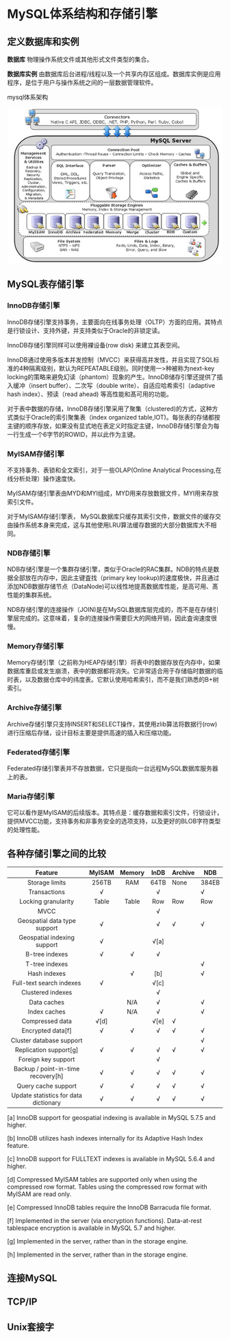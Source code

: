 # MySQL体系结构和存储引擎

## 定义数据库和实例

**数据库** 物理操作系统文件或其他形式文件类型的集合。

**数据库实例** 由数据库后台进程/线程以及一个共享内存区组成。数据库实例是应用程序，是位于用户与操作系统之间的一层数据管理软件。

mysql体系架构

![](assets/1-MySQL体系结构和存储引擎-67b1b.png)

## MySQL表存储引擎

### InnoDB存储引擎

InnoDB存储引擎支持事务，主要面向在线事务处理（OLTP）方面的应用。其特点是行锁设计、支持外键，并支持类似于Oracle的非锁定读。

InnoDB存储引擎同样可以使用裸设备(row disk) 来建立其表空间。

InnoDB通过使用多版本并发控制（MVCC）来获得高并发性，并且实现了SQL标准的4种隔离级别，默认为REPEATABLE级别。同时使用一>种被称为next-key locking的策略来避免幻读（phantom）现象的产生。InnoDB储存引擎还提供了插入缓冲（insert buffer）、二次写（double write）、自适应哈希索引（adaptive hash index）、预读（read ahead) 等高性能和髙可用的功能。

对于表中数据的存储，InnoDB存储引擎采用了聚集（clustered)的方式，这种方式类似于Oracle的索引聚集表（index organized table,IOT)。每张表的存储都按主键的顺序存放，如果没有显式地在表定义时指定主键，InnoDB存储引擎会为每一行生成一个6字节的ROWID，并以此作为主键。

### MyISAM存储引擎

不支持事务、表锁和全文索引，对于一些OLAP(Online Analytical Processing,在线分析处理）操作速度快。

MyISAM存储引擎表由MYD和MYI组成，MYD用来存放数据文件，MYI用来存放索引文件。

对于MyISAM存储引擎表， MySQL数据库只缓存其索引文件，数据文件的缓存交由操作系统本身来完成，这与其他使用LRU算法缓存数据的大部分数据库大不相同。

### NDB存储引擎

NDB存储引擎是一个集群存储引擎，类似于Oracle的RAC集群。NDB的特点是数据全部放在内存中，因此主键査找（primary key lookup)的速度极快，并且通过添加NDB数据存储节点（DataNode)可以线性地提髙数据库性能，是高可用、髙性能的集群系统。

NDB存储引擎的连接操作（JOIN)是在MySQL数据库层完成的，而不是在存储引擎层完成的。这意味着，复杂的连接操作需要巨大的网络开销，因此査询速度很慢。

### Memory存储引擎

Memory存储引擎（之前称为HEAP存储引擎）将表中的数据存放在内存中，如果数据库重启或发生崩溃，表中的数据都将消失。它非常适合用于存储临时数据的临时表，以及数据仓库中的纬度表。它默认使用哈希索引，而不是我们熟悉的B+树索引。

### Archive存储引擎

Archive存储引擎只支持INSERT和SELECT操作，其使用zlib算法将数据行(row)进行压缩后存储，设计目标主要是提供高速的插入和压缩功能。

### Federated存储引擎

Federated存储引擎表并不存放数据，它只是指向一台远程MySQL数据库服务器上的表。

### Maria存储引擎

它可以看作是MyISAM的后续版本。其特点是：缓存数据和索引文件，行锁设计，提供MVCC功能，支持事务和非事务安全的选项支持，以及更好的BLOB字符类型的处理性能。

## 各种存储引擎之间的比较

|                Feature                | MyISAM | Memory | InDB | Archive | NDB   |
|:-------------------------------------:|:------:|:------:|:----:|---------|-------|
| Storage limits                        |  256TB |   RAM  | 64TB |   None  | 384EB |
| Transactions                          |    √   |        |   √  |         |   √   |
| Locking granularity                   |  Table |  Table |  Row |   Row   |  Row  |
| MVCC                                  |        |        |   √  |         |       |
| Geospatial data type support          |    √   |        |   √  |    √    |   √   |
| Geospatial indexing support           |    √   |        | √[a] |         |       |
| B-tree indexes                        |    √   |    √   |   √  |         |       |
| T-tree indexes                        |        |        |      |         |   √   |
| Hash indexes                          |        |    √   |  [b] |         |   √   |
| Full-text search indexes              |    √   |        | √[c] |         |       |
| Clustered indexes                     |        |        |   √  |         |       |
| Data caches                           |        |   N/A  |   √  |         |   √   |
| Index caches                          |    √   |   N/A  |   √  |         |   √   |
| Compressed data                       |  √[d]  |        | √[e] |    √    |       |
| Encrypted data[f]                     |    √   |    √   |   √  |    √    |   √   |
| Cluster database support              |        |        |      |         |   √   |
| Replication support[g]                |    √   |    √   |   √  |    √    |   √   |
| Foreign key support                   |        |        |   √  |         |       |
| Backup / point-in-time recovery[h]    |    √   |    √   |   √  |    √    |   √   |
| Query cache support                   |    √   |    √   |   √  |    √    |   √   |
| Update statistics for data dictionary |    √   |    √   |   √  |    √    |   √   |

[a] InnoDB support for geospatial indexing is available in MySQL 5.7.5 and higher.

[b] InnoDB utilizes hash indexes internally for its Adaptive Hash Index feature.

[c] InnoDB support for FULLTEXT indexes is available in MySQL 5.6.4 and higher.

[d] Compressed MyISAM tables are supported only when using the compressed row format. Tables using the compressed row format with MyISAM are read only.

[e] Compressed InnoDB tables require the InnoDB Barracuda file format.

[f] Implemented in the server (via encryption functions). Data-at-rest tablespace encryption is available in MySQL 5.7 and higher.

[g] Implemented in the server, rather than in the storage engine.

[h] Implemented in the server, rather than in the storage engine.

## 连接MySQL

## TCP/IP

## Unix套接字
